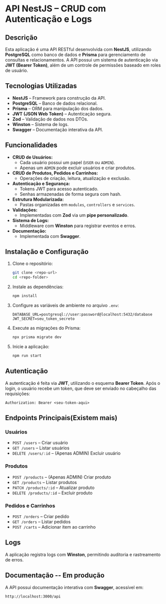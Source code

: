 # API NestJS – CRUD com Autenticação e Logs

## Descrição  
Esta aplicação é uma API RESTful desenvolvida com **NestJS**, utilizando **PostgreSQL** como banco de dados e **Prisma** para gerenciamento de consultas e relacionamentos. A API possui um sistema de autenticação via **JWT (Bearer Token)**, além de um controle de permissões baseado em roles de usuário.  

## Tecnologias Utilizadas  
- **NestJS** – Framework para construção da API.  
- **PostgreSQL** – Banco de dados relacional.  
- **Prisma** – ORM para manipulação dos dados.  
- **JWT (JSON Web Token)** – Autenticação segura.  
- **Zod** – Validação de dados nos DTOs.  
- **Winston** – Sistema de logs.  
- **Swagger** – Documentação interativa da API.  

## Funcionalidades  
- **CRUD de Usuários:**  
  - Cada usuário possui um papel (`USER` ou `ADMIN`).  
  - Apenas um `ADMIN` pode excluir usuários e criar produtos.  
- **CRUD de Produtos, Pedidos e Carrinhos:**  
  - Operações de criação, leitura, atualização e exclusão.  
- **Autenticação e Segurança:**  
  - Tokens JWT para acesso autenticado.  
  - Senhas armazenadas de forma segura com hash.  
- **Estrutura Modularizada:**  
  - Pastas organizadas em `modules`, `controllers` e `services`.  
- **Validações:**  
  - Implementadas com **Zod** via um **pipe personalizado**.  
- **Sistema de Logs:**  
  - Middleware com **Winston** para registrar eventos e erros.  
- **Documentação:**  
  - Implementada com **Swagger**.  

## Instalação e Configuração  

1. Clone o repositório:  
   ```bash
   git clone <repo-url>
   cd <repo-folder>
   ```  
2. Instale as dependências:  
   ```bash
   npm install
   ```  
3. Configure as variáveis de ambiente no arquivo `.env`:  
   ```env
   DATABASE_URL=postgresql://user:password@localhost:5432/database
   JWT_SECRET=seu_token_secreto
   ```  
4. Execute as migrações do Prisma:  
   ```bash
   npx prisma migrate dev
   ```  
5. Inicie a aplicação:  
   ```bash
   npm run start
   ```  

## Autenticação  
A autenticação é feita via **JWT**, utilizando o esquema **Bearer Token**. Após o login, o usuário recebe um token, que deve ser enviado no cabeçalho das requisições:  

```http
Authorization: Bearer <seu-token-aqui>
```  

## Endpoints Principais(Existem mais)  

### Usuários  
- `POST /users` – Criar usuário  
- `GET /users` – Listar usuários  
- `DELETE /users/:id` – (Apenas ADMIN) Excluir usuário  

### Produtos  
- `POST /products` – (Apenas ADMIN) Criar produto  
- `GET /products` – Listar produtos  
- `PATCH /products/:id` – Atualizar produto  
- `DELETE /products/:id` – Excluir produto  

### Pedidos e Carrinhos  
- `POST /orders` – Criar pedido  
- `GET /orders` – Listar pedidos  
- `POST /carts` – Adicionar item ao carrinho  

## Logs  
A aplicação registra logs com **Winston**, permitindo auditoria e rastreamento de erros.  

## Documentação -- Em produção 
A API possui documentação interativa com **Swagger**, acessível em:  
```
http://localhost:3000/api
```  
